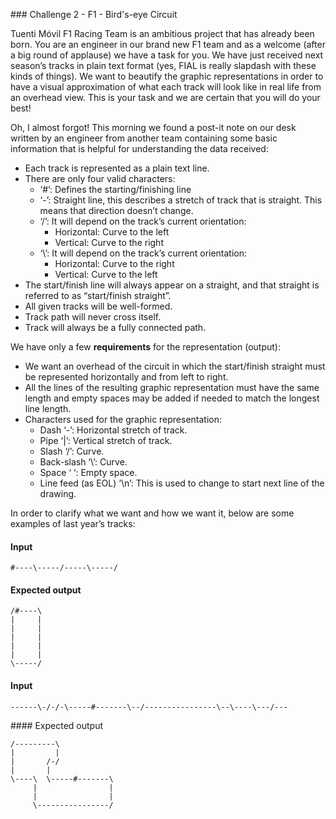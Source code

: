 ### Challenge 2 - F1 - Bird's-eye Circuit

Tuenti Móvil F1 Racing Team is an ambitious project that has already been born. You are an engineer in our brand new F1 team and as a welcome (after a big round of applause) we have a task for you.
We have just received next season’s tracks in plain text format (yes, FIAL is really slapdash with these kinds of things). We want to beautify the graphic representations in order to have a visual approximation of what each track will look like in real life from an overhead view. This is your task and we are certain that you will do your best!

Oh, I almost forgot! This morning we found a post-it note on our desk written by an engineer from another team containing some basic information that is helpful for understanding the data received:

* Each track is represented as a plain text line.
* There are only four valid characters:
  * ‘#’: Defines the starting/finishing line
  * ‘-’: Straight line, this describes a stretch of track that is straight. This means that direction doesn’t change.
  * ‘/’: It will depend on the track’s current orientation:
    * Horizontal: Curve to the left
    * Vertical: Curve to the right
  * ‘\’: It will depend on the track’s current orientation:
    * Horizontal: Curve to the right
    * Vertical: Curve to the left
* The start/finish line will always appear on a straight, and that straight is referred to as “start/finish straight”.
* All given tracks will be well-formed.
* Track path will never cross itself.
* Track will always be a fully connected path.

We have only a few **requirements** for the representation (output):

* We want an overhead of the circuit in which the start/finish straight must be represented horizontally and from left to right.
* All the lines of the resulting graphic representation must have the same length and empty spaces may be added if needed to match the longest line length.
* Characters used for the graphic representation:
  * Dash ‘-’: Horizontal stretch of track.
  * Pipe ‘|’: Vertical stretch of track.
  * Slash ‘/’: Curve.
  * Back-slash ‘\’: Curve.
  * Space ‘ ‘: Empty space.
  * Line feed (as EOL) ‘\n’: This is used to change to start next line of the drawing.

In order to clarify what we want and how we want it, below are some examples of last year’s tracks:

#### Input
````
#----\-----/-----\-----/
````

#### Expected output
````
/#----\
|     |
|     |
|     |
|     |
|     |
\-----/
````

#### Input
````
------\-/-/-\-----#-------\--/----------------\--\----\---/---
````

#### Expected output
````
/---------\
|         |
|       /-/
|       |
\----\  \-----#-------\
     |                |
     |                |
     \----------------/
````